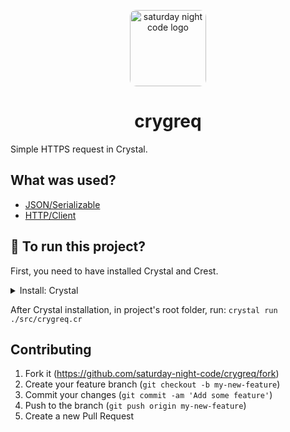 <p align="center"><img src="https://avatars.githubusercontent.com/u/87999310" alt="saturday night code logo" width="122px" style="border-radius: 10px"/></p>

<h1 align="center">crygreq</h1>

Simple HTTPS request in Crystal.

## What was used?

- [JSON/Serializable](https://crystal-lang.org/api/1.1.1/JSON.html)
- [HTTP/Client](https://crystal-lang.org/api/1.1.1/HTTP/Client.html)

## :runner: To run this project?

First, you need to have installed Crystal and Crest.

<details>
  <summary>Install: Crystal</summary>

  For Debian/Ubuntu based system:

  1. `sudo apt-get update`
  2. Install Crystal: `curl https://dist.crystal-lang.org/apt/setup.sh | sudo bash` and `sudo apt-get install build-essential crystal`

  After installation, run: `crystal --version` to verify that it was correctly installed.
  
  For Windows 10:
  1. The Crystal compiler doesn’t run on Windows yet, but it can be used with WSL (use linux installation guide in this case).
</details>

After Crystal installation, in project's root folder, run: `crystal run ./src/crygreq.cr`

## Contributing

1. Fork it (<https://github.com/saturday-night-code/crygreq/fork>)
2. Create your feature branch (`git checkout -b my-new-feature`)
3. Commit your changes (`git commit -am 'Add some feature'`)
4. Push to the branch (`git push origin my-new-feature`)
5. Create a new Pull Request
